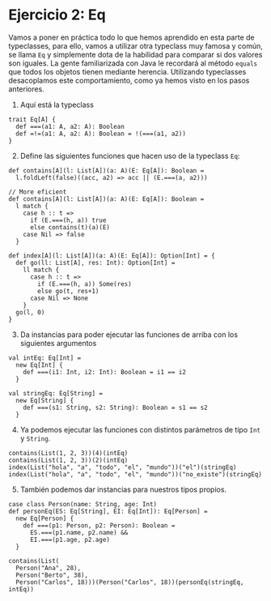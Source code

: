 # Ejercicio 2: Eq

Vamos a poner en práctica todo lo que hemos aprendido en esta parte de typeclasses, para ello, vamos a utilizar otra typeclass muy famosa y común, se llama `Eq` y simplemente dota de la habilidad para comparar si dos valores son iguales. La gente familiarizada con Java le recordará al método `equals` que todos los objetos tienen mediante herencia. Utilizando typeclasses desacoplamos este comportamiento, como ya hemos visto en los pasos anteriores.

1. Aquí está la typeclass

```tut
trait Eq[A] {
  def ===(a1: A, a2: A): Boolean
  def =!=(a1: A, a2: A): Boolean = !(===(a1, a2))
}
```

2. Define las siguientes funciones que hacen uso de la typeclass `Eq`:

```tut
def contains[A](l: List[A])(a: A)(E: Eq[A]): Boolean =
  l.foldLeft(false)((acc, a2) => acc || (E.===(a, a2)))

// More eficient
def contains[A](l: List[A])(a: A)(E: Eq[A]): Boolean =
  l match {
    case h :: t =>
      if (E.===(h, a)) true
      else contains(t)(a)(E)
    case Nil => false
  }

def index[A](l: List[A])(a: A)(E: Eq[A]): Option[Int] = {
  def go(ll: List[A], res: Int): Option[Int] =
    ll match {
      case h :: t =>
        if (E.===(h, a)) Some(res)
        else go(t, res+1)
      case Nil => None
    }
  go(l, 0)
}
```

3. Da instancias para poder ejecutar las funciones de arriba con los siguientes argumentos

```tut
val intEq: Eq[Int] =
  new Eq[Int] {
    def ===(i1: Int, i2: Int): Boolean = i1 == i2
  }

val stringEq: Eq[String] =
  new Eq[String] {
    def ===(s1: String, s2: String): Boolean = s1 == s2
  }
```

4. Ya podemos ejecutar las funciones con distintos parámetros de tipo `Int` y `String`.

```tut
contains(List(1, 2, 3))(4)(intEq)
contains(List(1, 2, 3))(2)(intEq)
index(List("hola", "a", "todo", "el", "mundo"))("el")(stringEq)
index(List("hola", "a", "todo", "el", "mundo"))("no_existe")(stringEq)
```

5. También podemos dar instancias para nuestros tipos propios.

```tut
case class Person(name: String, age: Int)
def personEq(ES: Eq[String], EI: Eq[Int]): Eq[Person] =
  new Eq[Person] {
    def ===(p1: Person, p2: Person): Boolean =
      ES.===(p1.name, p2.name) &&
      EI.===(p1.age, p2.age)
  }

contains(List(
  Person("Ana", 28),
  Person("Berto", 38),
  Person("Carlos", 18)))(Person("Carlos", 18))(personEq(stringEq, intEq))
```
